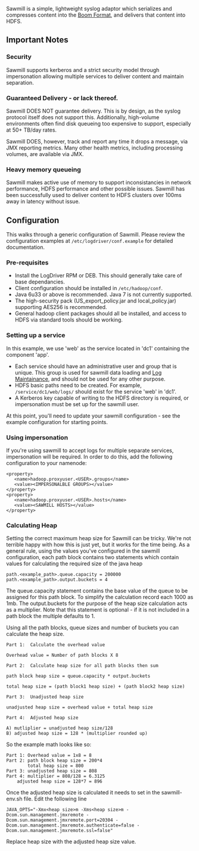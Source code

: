Sawmill is a simple, lightweight syslog adaptor which serializes and compresses content into the [Boom Format](BoomFiles.md), and delivers that content into HDFS.

## Important Notes
### Security
Sawmill supports kerberos and a strict security model through impersonation allowing multiple services to deliver content and maintain separation.

### Guaranteed Delivery - or lack thereof.
Sawmill DOES NOT guarantee delivery.  This is by design, as the syslog protocol itself does not support this.  Additionally, high-volume environments often find disk queueing too expensive to support, especially at 50+ TB/day rates.

Sawmill DOES, however, track and report any time it drops a message, via JMX reporting metrics.  Many other health metrics, including processing volumes, are available via JMX.

### Heavy memory queueing
Sawmill makes active use of memory to support inconsistancies in network performance, HDFS performance and other possible issues.  Sawmill has been successfully used to deliver content to HDFS clusters over 100ms away in latency without issue.

## Configuration

This walks through a generic configuration of Sawmill.  Please review the configuration examples at <code>/etc/logdriver/conf.example</code> for detailed documentation.

### Pre-requisites

* Install the LogDriver RPM or DEB.  This should generally take care of base dependancies.
* Client configuration should be installed in <code>/etc/hadoop/conf</code>.
* Java 6u33 or above is recommended.  Java 7 is not currently supported.
* The high-security pack (US_export_policy.jar and local_policy.jar) supporting AES256 is recommended.
* General hadoop client packages should all be installed, and access to HDFS via standard tools should be working.

### Setting up a service

In this example, we use 'web' as the service located in 'dc1' containing the component 'app'.

* Each service should have an administrative user and group that is unique.  This group is used for sawmill data loading and [Log Maintainance](LogMaintainence.md), and should not be used for any other purpose.
* HDFS basic paths need to be created.  For example, <code>/service/dc1/web/logs/</code> should exist for the service 'web' in 'dc1'.
* A Kerberos key capable of writing to the HDFS directory is required, or impersonation must be set up for the sawmill user.

At this point, you'll need to update your sawmill configuration - see the example configuration for starting points.

### Using impersonation

If you're using sawmill to accept logs for multiple separate services, impersonation will be required.  In order to do this, add the following configuration to your namenode:

```none
<property>
   <name>hadoop.proxyuser.<USER>.groups</name>
   <value><IMPERSONALBLE GROUPS></value>
</property>
<property>
   <name>hadoop.proxyuser.<USER>.hosts</name>
   <value><SAWMILL HOSTS></value>
</property>
```

### Calculating Heap

Setting the correct maximum heap size for Sawmill can be tricky.  We're not terrible happy with how this is just yet, but it works for the time being.  As a general rule, using the values you've configured in the sawmill configuration, each path block contains two statements which contain values for calculating the required size of the java heap
```none
path.<example_path>.queue.capacity = 200000 
path.<example_path>.output.buckets = 4
```
The queue.capacity statement contains the base value of the queue to be assigned for this path block. To simplify the calculation record each 1000 as 1mb.  The output.buckets for the purpose of the heap size calculation acts as a multiplier.  Note that this statement is optional - if it is not included in a path block the multiple defaults to 1.

Using all the path blocks, queue sizes and number of buckets you can calculate the heap size.
```none
Part 1:  Calculate the overhead value

Overhead value = Number of path blocks X 8

Part 2:  Calculate heap size for all path blocks then sum

path block heap size = queue.capacity * output.buckets

total heap size = (path block1 heap size) + (path block2 heap size)

Part 3:  Unadjusted heap size

unadjusted heap size = overhead value + total heap size

Part 4:  Adjusted heap size

A) mutliplier = unadjusted heap size/128
B) adjusted heap size = 128 * (multiplier rounded up)
```

So the example math looks like so:
```none
Part 1: Overhead value = 1x8 = 8
Part 2: path block heap size = 200*4
        total heap size = 800
Part 3: unadjusted heap size = 808
Part 4: multiplier = 808/128 = 6.3125
    adjusted heap size = 128*7 = 896
```

Once the adjusted heap size is calculated it needs to set in the sawmill-env.sh file.  Edit the following line
```none
JAVA_OPTS="-Xmx<heap size>m -Xms<heap size>m -Dcom.sun.management.jmxremote -Dcom.sun.management.jmxremote.port=20304 -Dcom.sun.management.jmxremote.authenticate=false -Dcom.sun.management.jmxremote.ssl=false"
```
Replace heap size with the adjusted heap size value.

